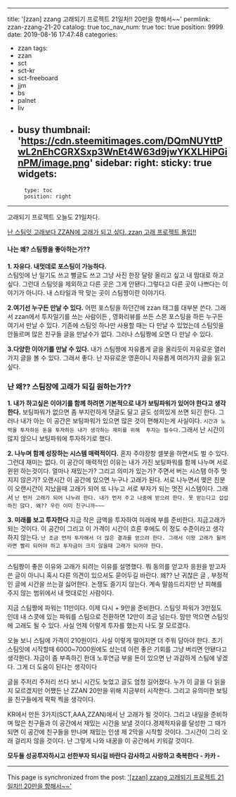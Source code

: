 
---
title: '[zzan]  zzang 고래되기 프로젝트 21일차!!   20만을 향해서~~'
permlink: zzan-zzang-21-20
catalog: true
toc_nav_num: true
toc: true
position: 9999
date: 2019-08-16 17:47:48
categories:
- zzan
tags:
- zzan
- sct
- sct-kr
- sct-freeboard
- jjm
- bs
- palnet
- liv
- busy
thumbnail: 'https://cdn.steemitimages.com/DQmNUYttPwL2nEhCGRXSxp3WnEt4W63d9jwYKXLHiPGinPM/image.png'
sidebar:
    right:
        sticky: true
widgets:
    -
        type: toc
        position: right
---


고래되기 프로젝트 오늘도 21일차다. 

[난 스팀잇 고래보다 ZZAN에 고래가 되고 싶다. zzan 고래 프로젝트 돌입!!](https://www.steemzzang.com/zzan/@kibumh/zzan-zzan)

#### 나는 왜? 스팀짱을 좋아하는가?? 
**1. 자유다.  내멋데로  포스팅이 가능하다.**  
스팀잇에 난 일기도 쓰고 뻘글도 쓰고 그냥 사진 한장 달랑 올리고 싶고 내 맘대로 하고 싶다. 그런대 스팀잇을 제외하고 다른 곳은 그게 안됀다.그렇다고  다른 곳이 나쁘다는 이야기가 아니다. 
내 스타일과  딱 맞는 곳이 스팀짱이란 이야기다. 

**2.여기선 누구든 만날 수 있다.** 
어떤 포스팅을 하던간에 zzan 태그를 대부분 쓴다. 
그래서 zzan에서 투자일기를 쓰는 사람이든 , 영화리뷰를 쓰든 스몬 포스팅을 하든 누구든 여기서 만날 수 있다.  기존에 스팀잇 하나만 사용할 때는 다 만날 수 있었는데  스팀잇을 안들르며 많은 친구들 글을 만날수가 없다.  그러나 스팀짱에 오면 다 만날 수 있다. 

**3.다양한 이야기를 만날 수 있다.**
내가 스팀짱에 자유롭게 글을 올리듯이 자유로운 열러가지 글을 볼 수 있다. 그래서 좋다. 난 자유로운 영혼이니 자유롭게 여러가지 글을 읽고 싶다.

### 난 왜??  스팀장에 고래가 되길 원하는가??
**1. 내가 하고싶은 이야기를 함께 하려면 기본적으로 내가 보팅파워가 있어야 한다고 생각한다.**   보팅파워가 없으면 좀 부지런하게 댓글도 달고 글도 성의있게 쓰면 되긴 한다. 그러나 내가 아는 이 공간은 보팅파워가 있으면 많은 것이 편해지는게 사실이다. `시간과 노력을 투자하든 돈을 투자하든 내가 생각하는 재미를 위해  투자는 필수다.`그래서 난 시간이 많지 않으니 보팅파워에 투자하기로 했다.

**2. 나누며 함께 성장하는 시스템 매력적이다.** 혼자 주야장창 셀봇을 하면서도 벌 수 있다.  그런대 재미는 없다.  이 공간이 매력적인 이유는 내가 가진 보팅파워를 함께 나누며 서로 윈윈 하는것이다. 얼마나 재밌는가?  그리고 의미가 있는가? 주면서 버는 시스템 아주 멋지지 않은가? 오랜시간 이 공간에 있으면 누구나 고래가 된다. 서로 나누면서 맺은 친분이 오랜시간이 지났을때 고래가 되어 또 나누고 서로 부자가 되는 멋진 시스템이다. 그래서 `난 먼저 고래가 되어 나누려 한다. 내가 먼저 주고 나중에 받으려 한다. 못 받는다고 섭섭하진 않다. 왜?? 우린 이미 친구니까~~~`

**3. 미래를 보고 투자한다** 지금 작은 금액을 투자하여 미래에 부를 준비한다. 지금고래가 되는 것이다. 이 공간이 그리고 이 가격이  시간이 흐른 후에도 이 정도 수준이라고 생각하지 않는다. `난 조금 먼저 투자해서 더 많은 결과를 얻으려 한다. 그래서 이왕 고래가 될꺼라면 빨리 되어야 하고 투자금이 크지 않을때 고래가 되어야 한다.` 

---

스팀짱이 좋은 이유와 고래가 되려는 이유를 설명했다. 뭐 동의를 얻고자 응원을 받고자 쓴 글이 아니니 혹시 다른 의견이 있으셔도 묻어두길 바란다.  왜?? 난 귀찮은 글 , 부정적인 글에 시간을 쓰는걸 싫어한다. 논쟁도 즐기지 않는다. 계속 말씀드리지만 난 피해를 주지 않는 범위에서 내 멋대로인 사람이다. 


지금  스팀짱에 파워는 11만이다. 이제 다시 + 9만을 준비한다. 
스팀잇 파워가 3만정도 인데 내 스콧에 있는 파워를 스팀으로 전환하면 12만이 조금 넘는다. 맘만 먹으면 스팀잇에 고래도 될 수 있다. 사실 언제 이렇게 투자를 했는지 나도 잘 모르겠다. 

 오늘 보니 스팀에 가격이 210원이다.  사실 이렇게 떨어지면 더 주워 담아야 한다. 초기 스팀잇에  시작할때 6000~7000원에도 샀는데 이런 좋은 기회를 그냥 버리면 안됀다고 생각한다. 자금이 좀 부족하긴 한데 노후연금 부을 돈이 있으면 난 과감하게 스팀에 넣겠다.  그게 더 도움이 된다는 생각이다 

글을 주저리 주저리 쓰다 보니 시간도 늦었고 글도 엄청 길어졌다. 누가 이 글을 다 읽을지 모르겠지만 어쨌든 난  ZZAN  20만을 위해 지금부터 시작한다. 그리고 유의미한 보팅을 친구들에게 팍팍 찍을 생각이다. 

KR에서 만든 3가지(SCT,AAA,ZZAN)에서  난 고래가 될 것이다.
그리고 내일을 준비하며 많은 친구들과 이 공간에서 재밌는 시간을 보낼 것이다.경제적자유를 달성한 그 때가 되면 이 공간에 친구들을 만나며 재밌는 인생 제 2막을 시작할 것이다. 그시간이 그리 오래 걸리지 않을 것이다. 난 그렇게 나와 내꿈을 이 공간에서 키워갈 것이다.

**모두들 성공투자하시고 선한부자 되시길 바란다
감사하고 사랑하고 축복한다 - 카카 -**

- - -

This page is synchronized from the post: ['[zzan]  zzang 고래되기 프로젝트 21일차!!   20만을 향해서~~'](https://steemit.com/@kibumh/zzan-zzang-21-20)

